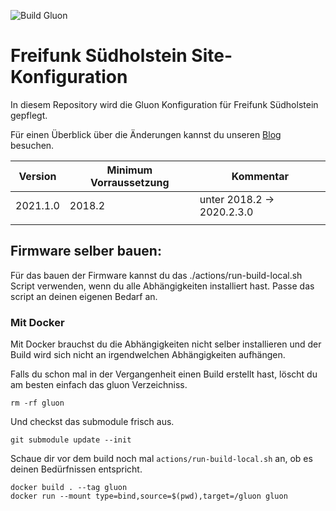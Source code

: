 ![Build Gluon](https://github.com/ffsh/site/workflows/Build%20Gluon/badge.svg)

# Freifunk Südholstein Site-Konfiguration

In diesem Repository wird die Gluon Konfiguration für Freifunk Südholstein gepflegt.

Für einen Überblick über die Änderungen kannst du unseren [Blog](https://freifunk-suedholstein.de) besuchen.

| Version  | Minimum Vorraussetzung | Kommentar                  |
|----------|------------------------|----------------------------|
| 2021.1.0 | 2018.2                 | unter 2018.2 -> 2020.2.3.0 |
|          |                        |                            |

## Firmware selber bauen:

Für das bauen der Firmware kannst du das ./actions/run-build-local.sh Script verwenden, wenn du alle Abhängigkeiten installiert hast.
Passe das script an deinen eigenen Bedarf an.

### Mit Docker

Mit Docker brauchst du die Abhängigkeiten nicht selber installieren und der Build wird sich nicht an irgendwelchen Abhängigkeiten aufhängen.

Falls du schon mal in der Vergangenheit einen Build erstellt hast, löscht du am besten einfach das gluon Verzeichniss.
```
rm -rf gluon
```
Und checkst das submodule frisch aus.

```
git submodule update --init
```
Schaue dir vor dem build noch mal `actions/run-build-local.sh` an, ob es deinen Bedürfnissen entspricht.

```
docker build . --tag gluon
docker run --mount type=bind,source=$(pwd),target=/gluon gluon
```